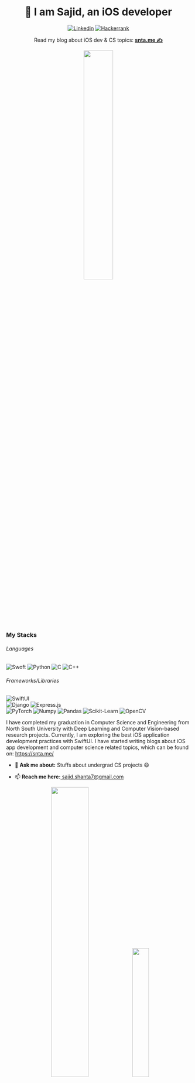 
<h1 align="center"> 👋 I am Sajid, an iOS developer</h2>

<p align="center">
<a href="https://www.linkedin.com/in/sajidshanta/" target="_blank"><img alt="Linkedin" src="https://img.shields.io/badge/linkedin-%230077B5.svg?&style=for-the-badge&logo=linkedin&logoColor=white"></a>
<a href="https://www.hackerrank.com/sajid_shanta07" target="_blank">
<img alt="Hackerrank" src="https://img.shields.io/badge/-Hackerrank-2EC866?style=for-the-badge&logo=HackerRank&logoColor=white"></a>
</p>
<p align="center">Read my blog about iOS dev & CS topics: <a href="https://snta.me/" target="_blank"><b>snta.me ✍</b></a></p>

<p align="center">
<img align="center" src="https://github-readme-streak-stats.herokuapp.com/?user=SajidHShanta&hide_border=false&theme=react&background=0d1117" width="40%" /> </p>

### My Stacks
###### Languages
<p>
<img alt="Swoft" src="https://img.shields.io/badge/Swift-FA7343?style=flat-square&logo=swift&logoColor=white" />
<img alt="Python" src="https://img.shields.io/badge/Python-3776AB.svg?&style=flat-square&logo=python&logoColor=white" />
<img alt="C" src="https://img.shields.io/badge/C-A8B9CC.svg?&style=flat-square&logo=C&logoColor=white" />
<img alt="C++" src="https://img.shields.io/badge/C++-00599C.svg?&style=flat-square&logo=c%2B%2B&logoColor=white" />
</p>

  

###### Frameworks/Libraries
<p>
<img alt="SwiftUI" src="https://img.shields.io/badge/SwiftUI-00599C.svg?&style=flat-square&logo=Swift&logoColor=white" />
<br>
<img alt="Django" src="https://img.shields.io/badge/Django-092E20.svg?&style=flat-square&logo=Django&logoColor=white" />
<img alt="Express.js" src="https://img.shields.io/badge/Express.js-339933.svg?&style=flat-square&logo=Node.js&logoColor=white" />
<br>
<img alt = "PyTorch" src = "https://img.shields.io/badge/PyTorch-EE4C2C.svg?&style=flat-square&logo=PyTorch&logoColor=white" />
<img alt="Numpy" src="https://img.shields.io/badge/Numpy-013243.svg?&style=flat-square&logo=Numpy&logoColor=white" />
<img alt="Pandas" src="https://img.shields.io/badge/Pandas-150458.svg?&style=flat-square&logo=Pandas&logoColor=white" />
<img alt = "Scikit-Learn" src = "https://img.shields.io/badge/SkLearn-F7931E.svg?&style=flat-square&logo=scikit-learn&logoColor=white" />
<img alt = "OpenCV" src = "https://img.shields.io/badge/OpenCV-27338e?style=flat-square&logo=OpenCV&logoColor=white" />
</p>




I have completed my graduation in Computer Science and Engineering from North South University with Deep Learning and Computer Vision-based research projects. Currently, I am exploring the best iOS application development practices with SwiftUI. I have started writing blogs about iOS app development and computer science related topics, which can be found on: https://snta.me/

- 💬 <b>Ask me about:</b> Stuffs about undergrad CS projects 😄

- 📫 <b>Reach me here:</b><a href="mailto:sajid.shanta7@gmail.com" target="_blank">  sajid.shanta7@gmail.com</a>

<p align="center">
<img src="https://github-readme-stats.vercel.app/api?username=SajidHShanta&count_private=true&show_icons=true&hide=issues&theme=gotham" width="45%" />
<img src="https://github-readme-stats.vercel.app/api/top-langs/?username=SajidHShanta&hide=MATLAB&langs_count=8&layout=compact&theme=gotham" width="30%" />
</p>


<h2 align="center">Happy Coding!</h2>
